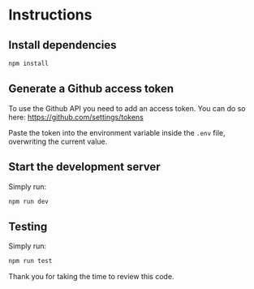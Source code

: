 # Instructions

## Install dependencies

```bash
npm install
```

## Generate a Github access token

To use the Github API you need to add an access token. You can do so here: https://github.com/settings/tokens

Paste the token into the environment variable inside the `.env` file, overwriting the current value.

## Start the development server

Simply run:
```bash
npm run dev
```

## Testing

Simply run:
```bash
npm run test
```

Thank you for taking the time to review this code.
